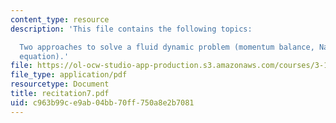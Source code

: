 ```yaml
---
content_type: resource
description: 'This file contains the following topics:

  Two approaches to solve a fluid dynamic problem (momentum balance, Navier-Stokes?
  equation).'
file: https://ol-ocw-studio-app-production.s3.amazonaws.com/courses/3-185-transport-phenomena-in-materials-engineering-fall-2003/c963b99ce9ab04bb70ff750a8e2b7081_recitation7.pdf
file_type: application/pdf
resourcetype: Document
title: recitation7.pdf
uid: c963b99c-e9ab-04bb-70ff-750a8e2b7081
---
```

